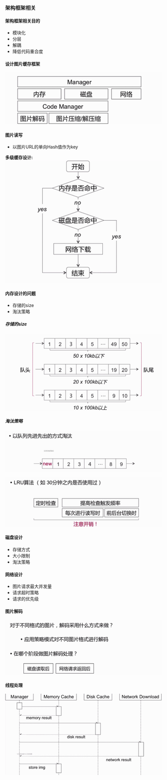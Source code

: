 ### 架构框架相关

#### 架构框架相关目的
* 模块化
* 分层
* 解耦
* 降低代码重合度



#### 设计图片缓存框架

![](./img/Snip20190310_106.png)

#### 图片读写

* 以图片URL的单向Hash值作为key

**多级缓存设计:**
![](./img/Snip20190310_107.png)

#### 内存设计的问题
* 存储的size
* 淘汰策略


#####  存储的size
![](./img/Snip20190310_110.png)
##### 淘汰策略

![](./img/Snip20190310_111.png)


![](./img/Snip20190310_112.png)


#### 磁盘设计
* 存储方式
* 大小限制
* 淘汰策略

#### 网络设计
* 图片请求最大并发量
* 请求超时策略
* 请求的优先级

#### 图片解码

![](./img/Snip20190310_113.png)


#### 线程处理
![](./img/Snip20190310_114.png)

 